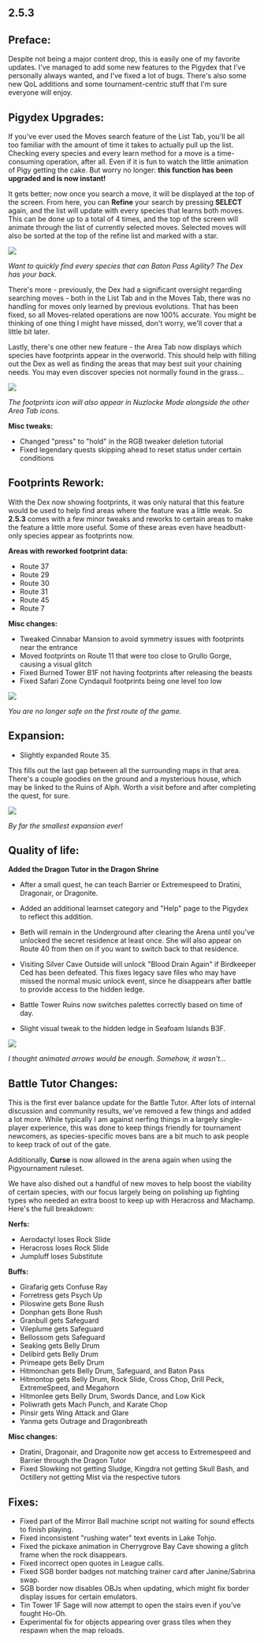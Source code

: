 2.5.3
--------------
## Preface:

Despite not being a major content drop, this is easily one of my favorite updates. I've managed to add some new features to the Pigydex that I've personally always wanted, and I've fixed a lot of bugs. There's also some new QoL additions and some tournament-centric stuff that I'm sure everyone will enjoy. 

## Pigydex Upgrades:

If you've ever used the Moves search feature of the List Tab, you'll be all too familiar with the amount of time it takes to actually pull up the list. Checking every species and every learn method for a move is a time-consuming operation, after all. Even if it is fun to watch the little animation of Pigy getting the cake. But worry no longer: **this function has been upgraded and is now instant!**

It gets better; now once you search a move, it will be displayed at the top of the screen. From here, you can **Refine** your search by pressing **SELECT** again, and the list will update with every species that learns both moves. This can be done up to a total of 4 times, and the top of the screen will animate through the list of currently selected moves. Selected moves will also be sorted at the top of the refine list and marked with a star.

![](images/2_5_3_Changelog/image_1.gif)

*Want to quickly find every species that can Baton Pass Agility? The Dex has your back.*

There's more - previously, the Dex had a significant oversight regarding searching moves - both in the List Tab and in the Moves Tab, there was no handling for moves only learned by previous evolutions. That has been fixed, so all Moves-related operations are now 100% accurate. You might be thinking of one thing I might have missed, don't worry, we'll cover that a little bit later.

Lastly, there's one other new feature - the Area Tab now displays which species have footprints appear in the overworld. This should help with filling out the Dex as well as finding the areas that may best suit your chaining needs. You may even discover species not normally found in the grass...

![](images/2_5_3_Changelog/image_2.png)

*The footprints icon will also appear in Nuzlocke Mode alongside the other Area Tab icons.*

**Misc tweaks:**
 - Changed "press" to "hold" in the RGB tweaker deletion tutorial
 - Fixed legendary quests skipping ahead to reset status under certain conditions

## Footprints Rework:

With the Dex now showing footprints, it was only natural that this feature would be used to help find areas where the feature was a little weak. So **2.5.3** comes with a few minor tweaks and reworks to certain areas to make the feature a little more useful. Some of these areas even have headbutt-only species appear as footprints now.

**Areas with reworked footprint data:**
 - Route 37
 - Route 29
 - Route 30
 - Route 31
 - Route 45
 - Route 7

**Misc changes:**
 - Tweaked Cinnabar Mansion to avoid symmetry issues with footprints near the entrance
 - Moved footprints on Route 11 that were too close to Grullo Gorge, causing a visual glitch
 - Fixed Burned Tower B1F not having footprints after releasing the beasts
 - Fixed Safari Zone Cyndaquil footprints being one level too low

![](images/2_5_3_Changelog/image_3.png)

*You are no longer safe on the first route of the game.*

## Expansion:

 - Slightly expanded Route 35.

This fills out the last gap between all the surrounding maps in that area. There's a couple goodies on the ground and a mysterious house, which may be linked to the Ruins of Alph. Worth a visit before and after completing the quest, for sure.

![](images/2_5_3_Changelog/image_4.png)

*By far the smallest expansion ever!*

## Quality of life:

**Added the Dragon Tutor in the Dragon Shrine**
 - After a small quest, he can teach Barrier or Extremespeed to Dratini, Dragonair, or Dragonite.
 - Added an additional learnset category and "Help" page to the Pigydex to reflect this addition.

 - Beth will remain in the Underground after clearing the Arena until you've unlocked the secret residence at least once. She will also appear on Route 40 from then on if you want to switch back to that residence.

 - Visiting Silver Cave Outside will unlock "Blood Drain Again" if Birdkeeper Ced has been defeated. This fixes legacy save files who may have missed the normal music unlock event, since he disappears after battle to provide access to the hidden ledge.

 - Battle Tower Ruins now switches palettes correctly based on time of day.

 - Slight visual tweak to the hidden ledge in Seafoam Islands B3F.

![](images/2_5_3_Changelog/image_5.png)

*I thought animated arrows would be enough. Somehow, it wasn't...*

## Battle Tutor Changes:

This is the first ever balance update for the Battle Tutor. After lots of internal discussion and community results, we've removed a few things and added a lot more. While typically I am against nerfing things in a largely single-player experience, this was done to keep things friendly for tournament newcomers, as species-specific moves bans are a bit much to ask people to keep track of out of the gate.

Additionally, **Curse** is now allowed in the arena again when using the Pigyournament ruleset.

We have also dished out a handful of new moves to help boost the viability of certain species, with our focus largely being on polishing up fighting types who needed an extra boost to keep up with Heracross and Machamp. Here's the full breakdown:

**Nerfs:**
 - Aerodactyl loses Rock Slide
 - Heracross loses Rock Slide
 - Jumpluff loses Substitute
 
**Buffs:**
 - Girafarig gets Confuse Ray
 - Forretress gets Psych Up
 - Piloswine gets Bone Rush
 - Donphan gets Bone Rush
 - Granbull gets Safeguard
 - Vileplume gets Safeguard
 - Bellossom gets Safeguard
 - Seaking gets Belly Drum
 - Delibird gets Belly Drum
 - Primeape gets Belly Drum
 - Hitmonchan gets Belly Drum, Safeguard, and Baton Pass
 - Hitmontop gets Belly Drum, Rock Slide, Cross Chop, Drill Peck, ExtremeSpeed, and Megahorn
 - Hitmonlee gets Belly Drum, Swords Dance, and Low Kick
 - Poliwrath gets Mach Punch, and Karate Chop
 - Pinsir gets Wing Attack and Glare
 - Yanma gets Outrage and Dragonbreath
 
**Misc changes:**
 - Dratini, Dragonair, and Dragonite now get access to Extremespeed and Barrier through the Dragon Tutor
 - Fixed Slowking not getting Sludge, Kingdra not getting Skull Bash, and Octillery not getting Mist via the respective tutors

## Fixes:

 - Fixed part of the Mirror Ball machine script not waiting for sound effects to finish playing.
 - Fixed inconsistent "rushing water" text events in Lake Tohjo.
 - Fixed the pickaxe animation in Cherrygrove Bay Cave showing a glitch frame when the rock disappears.
 - Fixed incorrect open quotes in League calls.
 - Fixed SGB border badges not matching trainer card after Janine/Sabrina swap.
 - SGB border now disables OBJs when updating, which might fix border display issues for certain emulators.
 - Tin Tower 1F Sage will now attempt to open the stairs even if you've fought Ho-Oh.
 - Experimental fix for objects appearing over grass tiles when they respawn when the map reloads.
